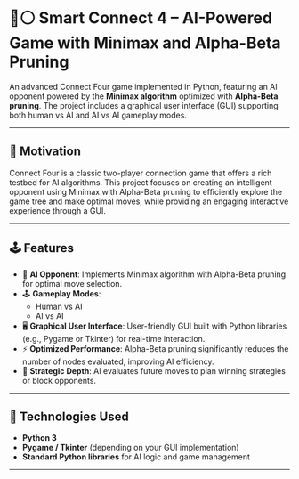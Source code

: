 # 🔴⚪ Smart Connect 4 – AI-Powered Game with Minimax and Alpha-Beta Pruning

An advanced Connect Four game implemented in Python, featuring an AI opponent powered by the **Minimax algorithm** optimized with **Alpha-Beta pruning**. The project includes a graphical user interface (GUI) supporting both human vs AI and AI vs AI gameplay modes.

---

## 🧩 Motivation

Connect Four is a classic two-player connection game that offers a rich testbed for AI algorithms. This project focuses on creating an intelligent opponent using Minimax with Alpha-Beta pruning to efficiently explore the game tree and make optimal moves, while providing an engaging interactive experience through a GUI.

---

## 🕹️ Features

- 🤖 **AI Opponent**: Implements Minimax algorithm with Alpha-Beta pruning for optimal move selection.
- 🕹️ **Gameplay Modes**:
  - Human vs AI
  - AI vs AI
- 🖥️ **Graphical User Interface**: User-friendly GUI built with Python libraries (e.g., Pygame or Tkinter) for real-time interaction.
- ⚡ **Optimized Performance**: Alpha-Beta pruning significantly reduces the number of nodes evaluated, improving AI efficiency.
- 🎯 **Strategic Depth**: AI evaluates future moves to plan winning strategies or block opponents.

---

## 🔧 Technologies Used

- **Python 3**
- **Pygame / Tkinter** (depending on your GUI implementation)
- **Standard Python libraries** for AI logic and game management

---
